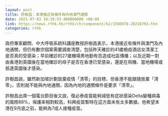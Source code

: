 ```yaml
---
layout: post
title: 許樹昌：本港接近有條件與內地澳門通關
date: 2021-07-03 10:39:53.000000000 +08:00
link: https://news.rthk.hk/rthk/ch/component/k2/1598978-20210703.htm
categories: rthk
---
```


政府專家顧問、中大呼吸系統科講座教授許樹昌表示，本港接近有條件與澳門及內地通關，但仍有數宗個案需要調查清楚，包括昨天確診的41歲檢疫酒店女清潔工是否真的受感染；早前確診的27歲機場男地勤有否造成社區傳播；以及近期一對由香港到英國後在當地確診的母子是否在香港已受感染，還是在飛機、當地機場或抵達英國後才感染。

許樹昌說，雖然新加坡計劃放棄疫情「清零」的目標，但香港不能跟隨放棄「清零」，否則就不能與內地通關，因為內地的通關條件是要求「清零」。

許樹昌出席一個電台節目後又說，復必泰疫苗能夠減低有症狀感染Delta變種病毒的風險88%，保護率相對較高，科興疫苗暫時在這方面未有太多數據。他希望本港在9月底之前，能夠為7成人接種疫苗。
